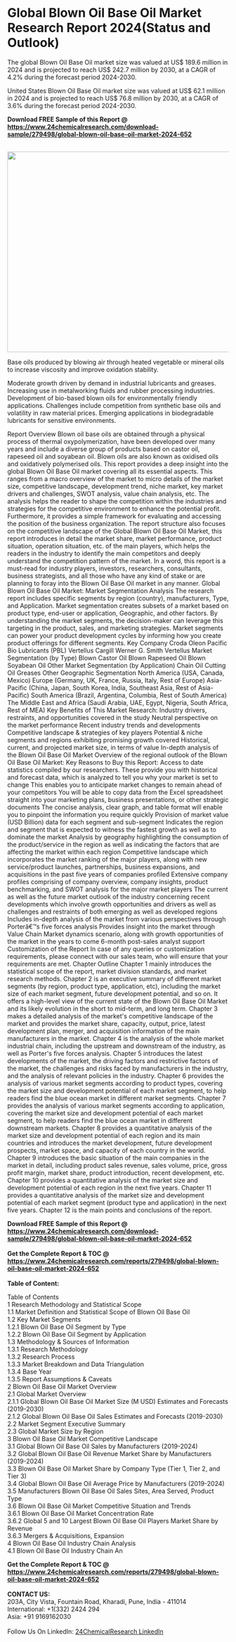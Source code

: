 <h1>Global Blown Oil Base Oil Market Research Report 2024(Status and Outlook)</h1><p>The global Blown Oil Base Oil market size was valued at US$ 189.6 million in 2024 and is projected to reach US$ 242.7 million by 2030, at a CAGR of 4.2% during the forecast period 2024-2030.</p><p>
United States Blown Oil Base Oil market size was valued at US$ 62.1 million in 2024 and is projected to reach US$ 76.8 million by 2030, at a CAGR of 3.6% during the forecast period 2024-2030.</p><p>
</p><div><b>Download FREE Sample of this Report @ 
            <a href="https://www.24chemicalresearch.com/download-sample/279498/global-blown-oil-base-oil-market-2024-652">
            https://www.24chemicalresearch.com/download-sample/279498/global-blown-oil-base-oil-market-2024-652</a></b></div><br><p><img alt="" src="https://24chemicalresearch.com/assets/report-images/GlobalBlownOilBaseOil.png" style="height:457px; width:731px"></p><p>
Base oils produced by blowing air through heated vegetable or mineral oils to increase viscosity and improve oxidation stability.</p><p>
Moderate growth driven by demand in industrial lubricants and greases. Increasing use in metalworking fluids and rubber processing industries. Development of bio-based blown oils for environmentally friendly applications. Challenges include competition from synthetic base oils and volatility in raw material prices. Emerging applications in biodegradable lubricants for sensitive environments.</p><p>
Report Overview Blown oil base oils are obtained through a physical process of thermal oxypolymerization, have been developed over many years and include a diverse group of products based on castor oil, rapeseed oil and soyabean oil. Blown oils are also known as oxidised oils and oxidatively polymerised oils. This report provides a deep insight into the global Blown Oil Base Oil market covering all its essential aspects. This ranges from a macro overview of the market to micro details of the market size, competitive landscape, development trend, niche market, key market drivers and challenges, SWOT analysis, value chain analysis, etc. The analysis helps the reader to shape the competition within the industries and strategies for the competitive environment to enhance the potential profit. Furthermore, it provides a simple framework for evaluating and accessing the position of the business organization. The report structure also focuses on the competitive landscape of the Global Blown Oil Base Oil Market, this report introduces in detail the market share, market performance, product situation, operation situation, etc. of the main players, which helps the readers in the industry to identify the main competitors and deeply understand the competition pattern of the market. In a word, this report is a must-read for industry players, investors, researchers, consultants, business strategists, and all those who have any kind of stake or are planning to foray into the Blown Oil Base Oil market in any manner. Global Blown Oil Base Oil Market: Market Segmentation Analysis The research report includes specific segments by region (country), manufacturers, Type, and Application. Market segmentation creates subsets of a market based on product type, end-user or application, Geographic, and other factors. By understanding the market segments, the decision-maker can leverage this targeting in the product, sales, and marketing strategies. Market segments can power your product development cycles by informing how you create product offerings for different segments. Key Company Croda Oleon Pacific Bio Lubricants (PBL) Vertellus Cargill Werner G. Smith Vertellus Market Segmentation (by Type) Blown Castor Oil Blown Rapeseed Oil Blown Soyabean Oil Other Market Segmentation (by Application) Chain Oil Cutting Oil Greases Other Geographic Segmentation North America (USA, Canada, Mexico) Europe (Germany, UK, France, Russia, Italy, Rest of Europe) Asia-Pacific (China, Japan, South Korea, India, Southeast Asia, Rest of Asia-Pacific) South America (Brazil, Argentina, Columbia, Rest of South America) The Middle East and Africa (Saudi Arabia, UAE, Egypt, Nigeria, South Africa, Rest of MEA) Key Benefits of This Market Research: Industry drivers, restraints, and opportunities covered in the study Neutral perspective on the market performance Recent industry trends and developments Competitive landscape &amp; strategies of key players Potential &amp; niche segments and regions exhibiting promising growth covered Historical, current, and projected market size, in terms of value In-depth analysis of the Blown Oil Base Oil Market Overview of the regional outlook of the Blown Oil Base Oil Market: Key Reasons to Buy this Report: Access to date statistics compiled by our researchers. These provide you with historical and forecast data, which is analyzed to tell you why your market is set to change This enables you to anticipate market changes to remain ahead of your competitors You will be able to copy data from the Excel spreadsheet straight into your marketing plans, business presentations, or other strategic documents The concise analysis, clear graph, and table format will enable you to pinpoint the information you require quickly Provision of market value (USD Billion) data for each segment and sub-segment Indicates the region and segment that is expected to witness the fastest growth as well as to dominate the market Analysis by geography highlighting the consumption of the product/service in the region as well as indicating the factors that are affecting the market within each region Competitive landscape which incorporates the market ranking of the major players, along with new service/product launches, partnerships, business expansions, and acquisitions in the past five years of companies profiled Extensive company profiles comprising of company overview, company insights, product benchmarking, and SWOT analysis for the major market players The current as well as the future market outlook of the industry concerning recent developments which involve growth opportunities and drivers as well as challenges and restraints of both emerging as well as developed regions Includes in-depth analysis of the market from various perspectives through Porterâ€™s five forces analysis Provides insight into the market through Value Chain Market dynamics scenario, along with growth opportunities of the market in the years to come 6-month post-sales analyst support Customization of the Report In case of any queries or customization requirements, please connect with our sales team, who will ensure that your requirements are met. Chapter Outline Chapter 1 mainly introduces the statistical scope of the report, market division standards, and market research methods. Chapter 2 is an executive summary of different market segments (by region, product type, application, etc), including the market size of each market segment, future development potential, and so on. It offers a high-level view of the current state of the Blown Oil Base Oil Market and its likely evolution in the short to mid-term, and long term. Chapter 3 makes a detailed analysis of the market's competitive landscape of the market and provides the market share, capacity, output, price, latest development plan, merger, and acquisition information of the main manufacturers in the market. Chapter 4 is the analysis of the whole market industrial chain, including the upstream and downstream of the industry, as well as Porter's five forces analysis. Chapter 5 introduces the latest developments of the market, the driving factors and restrictive factors of the market, the challenges and risks faced by manufacturers in the industry, and the analysis of relevant policies in the industry. Chapter 6 provides the analysis of various market segments according to product types, covering the market size and development potential of each market segment, to help readers find the blue ocean market in different market segments. Chapter 7 provides the analysis of various market segments according to application, covering the market size and development potential of each market segment, to help readers find the blue ocean market in different downstream markets. Chapter 8 provides a quantitative analysis of the market size and development potential of each region and its main countries and introduces the market development, future development prospects, market space, and capacity of each country in the world. Chapter 9 introduces the basic situation of the main companies in the market in detail, including product sales revenue, sales volume, price, gross profit margin, market share, product introduction, recent development, etc. Chapter 10 provides a quantitative analysis of the market size and development potential of each region in the next five years. Chapter 11 provides a quantitative analysis of the market size and development potential of each market segment (product type and application) in the next five years. Chapter 12 is the main points and conclusions of the report.</p><div><b>Download FREE Sample of this Report @ 
            <a href="https://www.24chemicalresearch.com/download-sample/279498/global-blown-oil-base-oil-market-2024-652">
            https://www.24chemicalresearch.com/download-sample/279498/global-blown-oil-base-oil-market-2024-652</a></b></div><br><div><b>Get the Complete Report & TOC @ 
            <a href="https://www.24chemicalresearch.com/reports/279498/global-blown-oil-base-oil-market-2024-652">
            https://www.24chemicalresearch.com/reports/279498/global-blown-oil-base-oil-market-2024-652</a></b></div><br>
            <b>Table of Content:</b><p>Table of Contents<br />
 1 Research Methodology and Statistical Scope<br />
 1.1 Market Definition and Statistical Scope of Blown Oil Base Oil<br />
 1.2 Key Market Segments<br />
 1.2.1 Blown Oil Base Oil Segment by Type<br />
 1.2.2 Blown Oil Base Oil Segment by Application<br />
 1.3 Methodology & Sources of Information<br />
 1.3.1 Research Methodology<br />
 1.3.2 Research Process<br />
 1.3.3 Market Breakdown and Data Triangulation<br />
 1.3.4 Base Year<br />
 1.3.5 Report Assumptions & Caveats<br />
 2 Blown Oil Base Oil Market Overview<br />
 2.1 Global Market Overview<br />
 2.1.1 Global Blown Oil Base Oil Market Size (M USD) Estimates and Forecasts (2019-2030)<br />
 2.1.2 Global Blown Oil Base Oil Sales Estimates and Forecasts (2019-2030)<br />
 2.2 Market Segment Executive Summary<br />
 2.3 Global Market Size by Region<br />
 3 Blown Oil Base Oil Market Competitive Landscape<br />
 3.1 Global Blown Oil Base Oil Sales by Manufacturers (2019-2024)<br />
 3.2 Global Blown Oil Base Oil Revenue Market Share by Manufacturers (2019-2024)<br />
 3.3 Blown Oil Base Oil Market Share by Company Type (Tier 1, Tier 2, and Tier 3)<br />
 3.4 Global Blown Oil Base Oil Average Price by Manufacturers (2019-2024)<br />
 3.5 Manufacturers Blown Oil Base Oil Sales Sites, Area Served, Product Type<br />
 3.6 Blown Oil Base Oil Market Competitive Situation and Trends<br />
 3.6.1 Blown Oil Base Oil Market Concentration Rate<br />
 3.6.2 Global 5 and 10 Largest Blown Oil Base Oil Players Market Share by Revenue<br />
 3.6.3 Mergers & Acquisitions, Expansion<br />
 4 Blown Oil Base Oil Industry Chain Analysis<br />
 4.1 Blown Oil Base Oil Industry Chain An</p><div><b>Get the Complete Report & TOC @ 
            <a href="https://www.24chemicalresearch.com/reports/279498/global-blown-oil-base-oil-market-2024-652">
            https://www.24chemicalresearch.com/reports/279498/global-blown-oil-base-oil-market-2024-652</a></b></div><br><b>CONTACT US:</b><br>
            203A, City Vista, Fountain Road, Kharadi, Pune, India - 411014<br>
            International: +1(332) 2424 294<br>
            Asia: +91 9169162030 <br><br>
            Follow Us On LinkedIn: <a href="https://www.linkedin.com/company/24chemicalresearch/">24ChemicalResearch LinkedIn</a>